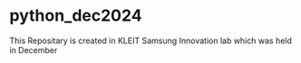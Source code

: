 # python_dec2024
This Repositary is created in KLEIT  Samsung Innovation lab which was held in December
